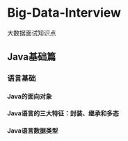 # Big-Data-Interview
大数据面试知识点
## Java基础篇
### 语言基础
#### Java的面向对象
#### Java语言的三大特征：封装、继承和多态
#### Java语言数据类型
